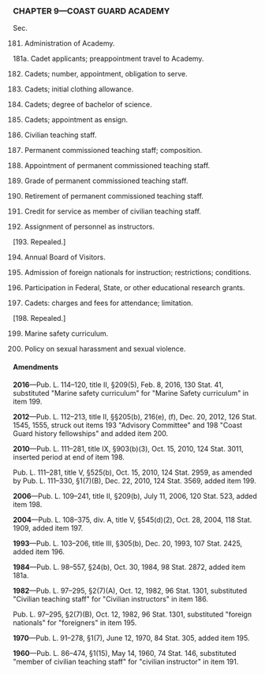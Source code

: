 ### **CHAPTER 9—COAST GUARD ACADEMY** ###

Sec.

181. Administration of Academy.

181a. Cadet applicants; preappointment travel to Academy.

182. Cadets; number, appointment, obligation to serve.

183. Cadets; initial clothing allowance.

184. Cadets; degree of bachelor of science.

185. Cadets; appointment as ensign.

186. Civilian teaching staff.

187. Permanent commissioned teaching staff; composition.

188. Appointment of permanent commissioned teaching staff.

189. Grade of permanent commissioned teaching staff.

190. Retirement of permanent commissioned teaching staff.

191. Credit for service as member of civilian teaching staff.

192. Assignment of personnel as instructors.

[193. Repealed.]

194. Annual Board of Visitors.

195. Admission of foreign nationals for instruction; restrictions; conditions.

196. Participation in Federal, State, or other educational research grants.

197. Cadets: charges and fees for attendance; limitation.

[198. Repealed.]

199. Marine safety curriculum.

200. Policy on sexual harassment and sexual violence.

#### Amendments ####

**2016**—Pub. L. 114–120, title II, §209(5), Feb. 8, 2016, 130 Stat. 41, substituted "Marine safety curriculum" for "Marine Safety curriculum" in item 199.

**2012**—Pub. L. 112–213, title II, §§205(b), 216(e), (f), Dec. 20, 2012, 126 Stat. 1545, 1555, struck out items 193 "Advisory Committee" and 198 "Coast Guard history fellowships" and added item 200.

**2010**—Pub. L. 111–281, title IX, §903(b)(3), Oct. 15, 2010, 124 Stat. 3011, inserted period at end of item 198.

Pub. L. 111–281, title V, §525(b), Oct. 15, 2010, 124 Stat. 2959, as amended by Pub. L. 111–330, §1(7)(B), Dec. 22, 2010, 124 Stat. 3569, added item 199.

**2006**—Pub. L. 109–241, title II, §209(b), July 11, 2006, 120 Stat. 523, added item 198.

**2004**—Pub. L. 108–375, div. A, title V, §545(d)(2), Oct. 28, 2004, 118 Stat. 1909, added item 197.

**1993**—Pub. L. 103–206, title III, §305(b), Dec. 20, 1993, 107 Stat. 2425, added item 196.

**1984**—Pub. L. 98–557, §24(b), Oct. 30, 1984, 98 Stat. 2872, added item 181a.

**1982**—Pub. L. 97–295, §2(7)(A), Oct. 12, 1982, 96 Stat. 1301, substituted "Civilian teaching staff" for "Civilian instructors" in item 186.

Pub. L. 97–295, §2(7)(B), Oct. 12, 1982, 96 Stat. 1301, substituted "foreign nationals" for "foreigners" in item 195.

**1970**—Pub. L. 91–278, §1(7), June 12, 1970, 84 Stat. 305, added item 195.

**1960**—Pub. L. 86–474, §1(15), May 14, 1960, 74 Stat. 146, substituted "member of civilian teaching staff" for "civilian instructor" in item 191.